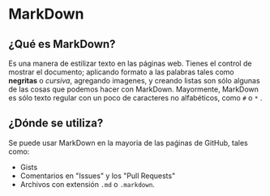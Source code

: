 # MarkDown

## ¿Qué es MarkDown?
  Es una manera de estilizar texto en las páginas web. Tienes el control de mostrar el documento; aplicando formato a las palabras tales como **negritas** o *cursiva*, agregando imagenes, y creando listas son sólo algunas de las cosas que podemos hacer con MarkDown. Mayormente, MarkDown es sólo texto regular con un poco de caracteres no alfabéticos, como `#` o `*` .

## ¿Dónde se utiliza?

  Se puede usar MarkDown en la mayoria de las paǵinas de GitHub, tales como:

  * Gists
  * Comentarios en "Issues" y los "Pull Requests"
  * Archivos con extensión `.md` o `.markdown`.
